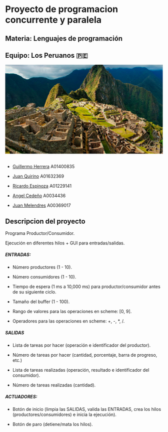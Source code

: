 # Proyecto de programacion concurrente y paralela

## Materia: Lenguajes de programación

## Equipo: Los Peruanos 🇵🇪

![Peru](file/peru.jpg)

##
- [Guillermo Herrera](https://github.com/memoherreraacosta/) A01400835

- [Juan Quirino](https://github.com/QuirinoC) A01632369

- [Ricardo Espinoza](https://github.com/Ricardope3) A01229141

- [Angel Cedeño](https://github.com/Angeljcc102) A0034436

- [Juan Melendres](https://github.com/JuanMelendres) A00369017

## Descripcion del proyecto

Programa Productor/Consumidor.

Ejecución en diferentes hilos + GUI para entradas/salidas.

##### ENTRADAS:

- Número productores (1 - 10).

- Número consumidores (1 - 10).

- Tiempo de espera (1 ms a 10,000 ms) para productor/consumidor antes de su siguiente ciclo.

- Tamaño del buffer (1 - 100).

- Rango de valores para las operaciones en scheme: [0, 9].

- Operadores para las operaciones en scheme: +, -, *, /.

##### SALIDAS

- Lista de tareas por hacer (operación e identificador del productor).

- Número de tareas por hacer (cantidad, porcentaje, barra de progreso, etc.)

- Lista de tareas realizadas (operación, resultado e identificador del consumidor).

- Número de tareas realizadas (cantidad).

##### ACTUADORES:

- Botón de inicio (limpia las SALIDAS, valida las ENTRADAS, crea los hilos (productores/consumidores) e inicia la ejecución).

- Botón de paro (detiene/mata los hilos).
